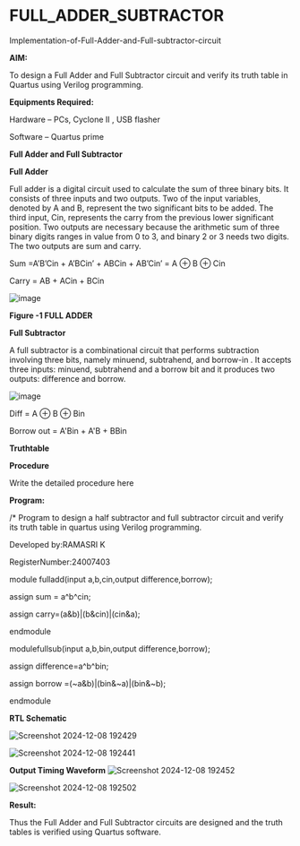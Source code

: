 # FULL_ADDER_SUBTRACTOR

Implementation-of-Full-Adder-and-Full-subtractor-circuit

**AIM:**

To design a Full Adder and Full Subtractor circuit and verify its truth table in Quartus using Verilog programming.

**Equipments Required:**

Hardware – PCs, Cyclone II , USB flasher

Software – Quartus prime

**Full Adder and Full Subtractor**

**Full Adder**

Full adder is a digital circuit used to calculate the sum of three binary bits. It consists of three inputs and two outputs. Two of the input variables, denoted by A and B, represent the two significant bits to be added. The third input, Cin, represents the carry from the previous lower significant position. Two outputs are necessary because the arithmetic sum of three binary digits ranges in value from 0 to 3, and binary 2 or 3 needs two digits. The two outputs are sum and carry.

Sum =A’B’Cin + A’BCin’ + ABCin + AB’Cin’ = A ⊕ B ⊕ Cin 

Carry = AB + ACin + BCin

![image](https://github.com/naavaneetha/FULL_ADDER_SUBTRACTOR/assets/154305477/0f30ba51-5ffb-4198-845f-18e054f675e7)

**Figure -1 FULL ADDER**

**Full Subtractor**

A full subtractor is a combinational circuit that performs subtraction involving three bits, namely minuend, subtrahend, and borrow-in . It accepts three inputs: minuend, subtrahend and a borrow bit and it produces two outputs: difference and borrow.

![image](https://github.com/naavaneetha/FULL_ADDER_SUBTRACTOR/assets/154305477/02b24f51-ab51-4304-9ad6-7b81ffc1ead5)

Diff = A ⊕ B ⊕ Bin 

Borrow out = A'Bin + A'B + BBin

**Truthtable**

**Procedure**

Write the detailed procedure here

**Program:**

/* Program to design a half subtractor and full subtractor circuit and verify its truth table in quartus using Verilog programming. 

Developed by:RAMASRI K 

RegisterNumber:24007403

module fulladd(input a,b,cin,output difference,borrow);

assign sum = a^b^cin;

assign carry=(a&b)|(b&cin)|(cin&a);

endmodule

modulefullsub(input a,b,bin,output difference,borrow);

assign difference=a^b^bin;

assign borrow =(~a&b)|(bin&~a)|(bin&~b);

endmodule


**RTL Schematic**


![Screenshot 2024-12-08 192429](https://github.com/user-attachments/assets/22ac73ed-d670-45ef-b748-bb9f49f5ef45)

![Screenshot 2024-12-08 192441](https://github.com/user-attachments/assets/a1af78d1-71d9-4d00-b08c-9ed75aab325e)


**Output Timing Waveform**
![Screenshot 2024-12-08 192452](https://github.com/user-attachments/assets/f8e92169-3f6f-42db-8d34-4ade666c2298)

![Screenshot 2024-12-08 192502](https://github.com/user-attachments/assets/98640ede-c045-4489-ac09-5fd9da3b628c)



**Result:**

Thus the Full Adder and Full Subtractor circuits are designed and the truth tables is verified using Quartus software.



